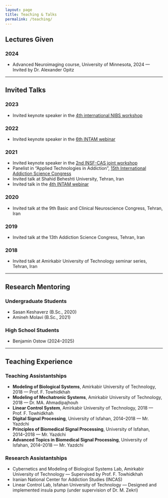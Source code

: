 ```yaml
---
layout: page
title: Teaching & Talks
permalink: /teaching/
---
```

## Lectures Given
### 2024
- Advanced Neuroimaging course, University of Minnesota, 2024 — Invited by Dr. Alexander Opitz
---
## Invited Talks
### 2023
- Invited keynote speaker in the [4th international NIBS workshop](https://nibs-workshop.umn.edu)
### 2022
- Invited keynote speaker in the [6th INTAM webinar](https://www.youtube.com/watch?v=F51mhoREk4o&t=40s)
### 2021
- Invited keynote speaker in the [2nd INSF-CAS joint workshop](https://www.youtube.com/watch?v=28LKYHtY7bA)
- Panelist in “Applied Technologies in Addiction”, [15th International Addiction Science Congress](https://www.youtube.com/watch?v=9Gav7XlIp6k)
- Invited talk at Shahid Beheshti University, Tehran, Iran 
- Invited talk in the [4th INTAM webinar](https://www.youtube.com/watch?v=PAvLOlXa4oI)
### 2020
- Invited talk at the 9th Basic and Clinical Neuroscience Congress, Tehran, Iran
### 2019
- Invited talk at the 13th Addiction Science Congress, Tehran, Iran
### 2018
- Invited talk at Amirkabir University of Technology seminar series, Tehran, Iran
---
## Research Mentoring
### Undergraduate Students
- Sasan Keshaverz (B.Sc., 2020)
- Amineh Molavi (B.Sc., 2021)
### High School Students
- Benjamin Ostow (2024–2025)
---
## Teaching Experience
### Teaching Assistantships
- **Modeling of Biological Systems**, Amirkabir University of Technology, 2018 — Prof. F. Towhidkhah
- **Modeling of Mechatronic Systems**, Amirkabir University of Technology, 2018 — Dr. MA. Ahmadipajhouh
- **Linear Control System**, Amirkabir University of Technology, 2018 — Prof. F. Towhidkhah
- **Digital Signal Processing**, University of Isfahan, 2014–2018 — Mr. Yazdchi
- **Principles of Biomedical Signal Processing**, University of Isfahan, 2014–2018 — Mr. Yazdchi
- **Advanced Topics in Biomedical Signal Processing**, University of Isfahan, 2014–2018 — Mr. Yazdchi

### Research Assistantships
- Cybernetics and Modeling of Biological Systems Lab, Amirkabir University of Technology — Supervised by Prof. F. Towhidkhah
- Iranian National Center for Addiction Studies (INCAS)
- Linear Control Lab, Isfahan University of Technology — Designed and implemented insula pump (under supervision of Dr. M. Zekri)
